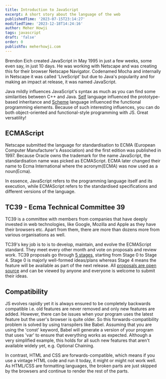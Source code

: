 ```yaml
---
title: Introduction to JavaScript
excerpt: A short story about the language of the web
publishedTime: '2023-07-15T23:14:27'
modifiedTime: '2023-12-18T14:24:16'
author: Meher Howji
tags: javascript
draft: 'false'
order: 0
publishTo: meherhowji.com
---
```


Brendon Eich created JavaScript in May 1995 in just a few weeks, some even say, in just 10 days. He was working with Netscape and was creating this for their browser Netscape Navigator. Codenamed Mocha and internally in Netscape it was called 'LiveScript' but due to Java's popularity and for making an impact at release, it was named JavaScript.

Java mildly influences JavaScript's syntax as much as you can find some similarities between C++ and Java. [Self](https://en.wikipedia.org/wiki/Self_(programming_language)) language influenced the prototype-based inheritance and [Scheme](https://en.wikipedia.org/wiki/Scheme_(programming_language)) language influenced the functional programming elements. Because of such interesting influences, you can do both object-oriented and functional-style programming with JS. Great versatility!

## ECMAScript
Netscape submitted the language for standardisation to ECMA (European Computer Manufacturer's Association) and the first edition was published in 1997. Because Oracle owns the trademark for the name JavaScript, the standardisation name was picked as ECMAScript. ECMA later changed their name to Ecma International where the acronym(ECMA) was now used as a noun(Ecma).

In essence, JavaScript refers to the programming language itself and its execution, while ECMAScript refers to the standardised specifications and different versions of the language.

## TC39 - Ecma Technical Committee 39
TC39 is a committee with members from companies that have deeply invested in web technologies, like Google, Mozilla and Apple as they have their browsers etc. Apart from them, there are more than dozens more from various organisations as well.

TC39's key job is to is to develop, maintain, and evolve the ECMAScript standard. They meet every other month and vote on proposals and review work. TC39 proposals go through [5 stages](https://tc39.es/process-document/), starting from Stage 0 to Stage 4. Stage 0 is majorly well-formed ideas/plans whereas Stage 4 means the feature will be available as part of the next release. All [proposals are open source](https://github.com/tc39/proposals) and can be viewed by anyone and everyone is welcome to submit their ideas.

## Compatibility
JS evolves rapidly yet it is always ensured to be completely backwards compatible i.e. old features are never removed and only new features are added. However, there can be issues when your program uses the latest feature but the user's browser is quite older. So this forwards-compatibility problem is solved by using transpilers like Babel. Assuming that you are using the 'const' keyword, Babel will generate a version of your program that uses 'var' to ensure that everything works as expected. Although a very simplified example, this holds for all such new features that aren't available widely yet, e.g. Optional Chaining.

In contrast, HTML and CSS are forwards-compatible, which means if you use a vintage HTML code and run it today, it might or might not work well. As HTML/CSS are formatting languages, the broken parts are just skipped by the browsers and continue to render the rest of the parts.
